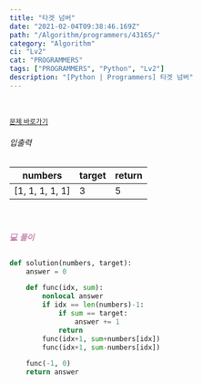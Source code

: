 ```yaml
---
title: "타겟 넘버"
date: "2021-02-04T09:38:46.169Z"
path: "/Algorithm/programmers/43165/"
category: "Algorithm"
ci: "Lv2"
cat: "PROGRAMMERS"
tags: ["PROGRAMMERS", "Python", "Lv2"]
description: "[Python | Programmers] 타겟 넘버"
---
```


<br />

<a href="https://programmers.co.kr/learn/courses/30/lessons/43165"><small>문제 바로가기</small></a>

###### 입출력

| numbers         | target | return |
| --------------- | ------ | ------ |
| [1, 1, 1, 1, 1] | 3      | 5      |

<br />

##### <h5 style="color:#C587AE;">💻 풀이</h5>

```python
def solution(numbers, target):
    answer = 0

    def func(idx, sum):
        nonlocal answer
        if idx == len(numbers)-1:
            if sum == target:
                answer += 1
            return
        func(idx+1, sum+numbers[idx])
        func(idx+1, sum-numbers[idx])

    func(-1, 0)
    return answer
```

<br />

